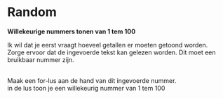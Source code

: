 # Random
<b>Willekeurige nummers tonen van 1 tem 100</b><br>

Ik wil dat je eerst vraagt hoeveel getallen er moeten getoond worden.<br>
Zorge ervoor dat de ingevoerde tekst kan gelezen worden. Dit moet een bruikbaar nummer zijn.<br><br>

Maak een for-lus aan de hand van dit ingevoerde nummer.<br>
in de lus toon je een willekeurig nummer van 1 tem 100
